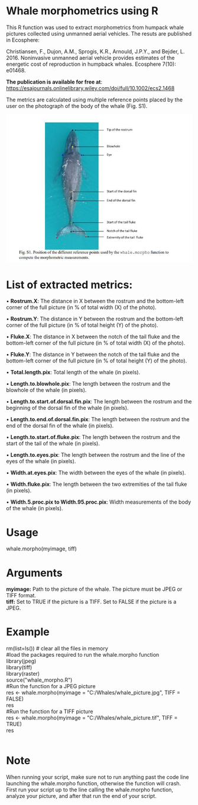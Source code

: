 # Whale morphometrics using R
This R function was used to extract morphometrics from humpack whale pictures collected using unmanned aerial vehicles. The resuts are published in Ecosphere:

Christiansen, F., Dujon, A.M., Sprogis, K.R., Arnould, J.P.Y., and Bejder, L. 2016. Noninvasive unmanned aerial vehicle provides estimates of the energetic cost of reproduction in humpback whales. Ecosphere 7(10): e01468.

<b>The publication is available for free at</b>: https://esajournals.onlinelibrary.wiley.com/doi/full/10.1002/ecs2.1468

The metrics are calculated using multiple reference points placed by the user on the photograph of the body of the whale (Fig. S1).

![alt text](https://github.com/adujon/whalemorpho/blob/master/whalepic.jpg)

# List of extracted metrics:<br>

• <b>Rostrum.X</b>: The distance in X between the rostrum and the bottom-left corner of the full picture (in % of total width (X) of the photo).

• <b>Rostrum.Y</b>: The distance in Y between the rostrum and the bottom-left corner of the full picture (in % of total height (Y) of the photo).

• <b>Fluke.X</b>: The distance in X between the notch of the tail fluke and the bottom-left corner of the full picture (in % of total width (X) of the photo).

• <b>Fluke.Y</b>: The distance in Y between the notch of the tail fluke and the bottom-left corner of the full picture (in % of total height (Y) of the photo).

• <b>Total.length.pix</b>: Total length of the whale (in pixels).

• <b>Length.to.blowhole.pix</b>: The length between the rostrum and the blowhole of the whale (in pixels).

• <b>Length.to.start.of.dorsal.fin.pix</b>: The length between the rostrum and the beginning of the dorsal fin of the whale (in pixels).

• <b>Length.to.end.of.dorsal.fin.pix</b>: The length between the rostrum and the end of the dorsal fin of the whale (in pixels).

• <b>Length.to.start.of.fluke.pix</b>: The length between the rostrum and the start of the tail of the whale (in pixels).

• <b>Length.to.eyes.pix</b>: The length between the rostrum and the line of the eyes of the whale (in pixels).

• <b>Width.at.eyes.pix</b>: The width between the eyes of the whale (in pixels).

• <b>Width.fluke.pix</b>: The length between the two extremities of the tail fluke (in pixels).

• <b>Width.5.proc.pix to Width.95.proc.pix</b>: Width measurements of the body of the whale (in pixels).

# Usage 
whale.morpho(myimage, tiff)

# Arguments 
<b>myimage:</b> Path to the picture of the whale. The picture must be JPEG or TIFF format.<br>
<b>tiff:</b> Set to TRUE if the picture is a TIFF. Set to FALSE if the picture is a JPEG.

# Example

rm(list=ls()) # clear all the files in memory<br>
#load the packages required to run the whale.morpho function<br>
library(jpeg)<br>
library(tiff)<br>
library(raster)<br>
source("whale_morpho.R")<br>
#Run the function for a JPEG picture<br>
res <- whale.morpho(myimage = "C:/Whales/whale_picture.jpg", TIFF = FALSE)<br>
res<br>
#Run the function for a TIFF picture<br>
res <- whale.morpho(myimage = "C:/Whales/whale_picture.tif", TIFF = TRUE)<br>
res<br>
</code><br>

# Note
When running your script, make sure not to run anything past the code line
launching the whale.morpho function, otherwise the function will crash. First run your script
up to the line calling the whale.morpho function, analyze your picture, and after that run the
end of your script.
